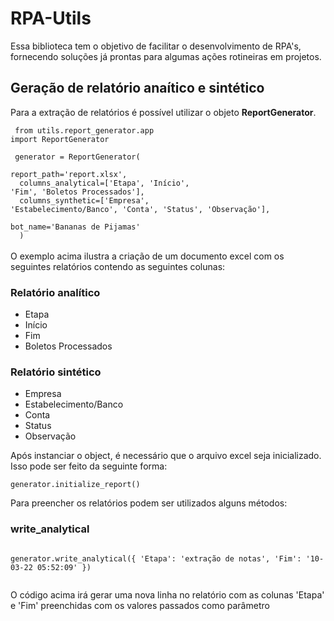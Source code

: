 # RPA-Utils
Essa biblioteca tem o objetivo de facilitar o desenvolvimento de RPA's, fornecendo soluções já prontas para algumas ações rotineiras em projetos.

## Geração de relatório anaítico e sintético
Para a extração de relatórios é possível utilizar o objeto <b>ReportGenerator</b>.
<br>
<code>
<br>
from utils.report_generator.app import ReportGenerator
<br><br>
generator = ReportGenerator(
  <br>&emsp; report_path='report.xlsx', 
  <br>&emsp; columns_analytical=['Etapa', 'Início', 'Fim', 'Boletos Processados'],
  <br>&emsp; columns_synthetic=['Empresa', 'Estabelecimento/Banco', 'Conta', 'Status', 'Observação'],
  <br>&emsp; bot_name='Bananas de Pijamas'
  <br>&emsp; )
</code>
<br><br>
O exemplo acima ilustra a criação de um documento excel com os seguintes relatórios contendo as seguintes colunas:

### Relatório analítico 
- Etapa
- Início
- Fim
- Boletos Processados
### Relatório sintético
- Empresa
- Estabelecimento/Banco
- Conta
- Status
- Observação

Após instanciar o object, é necessário que o arquivo excel seja inicializado. Isso pode ser feito da seguinte forma:
<code>
<br>
generator.initialize_report()
</code>

Para preencher os relatórios podem ser utilizados alguns métodos:
### write_analytical
<code>
generator.write_analytical({ 'Etapa': 'extração de notas', 'Fim': '10-03-22 05:52:09' })
<br>
</code>
O código acima irá gerar uma nova linha no relatório com as colunas 'Etapa' e 'Fim' preenchidas com os valores passados como parâmetro